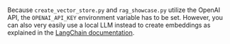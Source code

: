 # 

Because `create_vector_store.py` and `rag_showcase.py` utilize the OpenAI API, the `OPENAI_API_KEY` environment variable has to be set. However, you can also very easily use a local LLM instead to create embeddings as explained in the [LangChain documentation](https://python.langchain.com/v0.1/docs/get_started/quickstart/#retrieval-chain).
